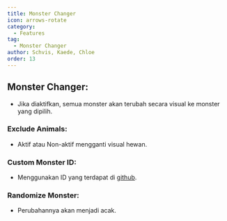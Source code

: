 ```yaml
---
title: Monster Changer
icon: arrows-rotate
category:
  - Features
tag:
  - Monster Changer
author: Schvis, Kaede, Chloe
order: 13
---
```


## Monster Changer:
- Jika diaktifkan, semua monster akan terubah secara visual ke monster yang dipilih.
### Exclude Animals:
- Aktif atau Non-aktif mengganti visual hewan.
### Custom Monster ID:
- Menggunakan ID yang terdapat di [github](https://github.com/jie65535/GrasscutterCommandGenerator/blob/main/Source/GrasscutterTools/Resources/en-us/Monsters.txt). 
### Randomize Monster:
- Perubahannya akan menjadi acak.
